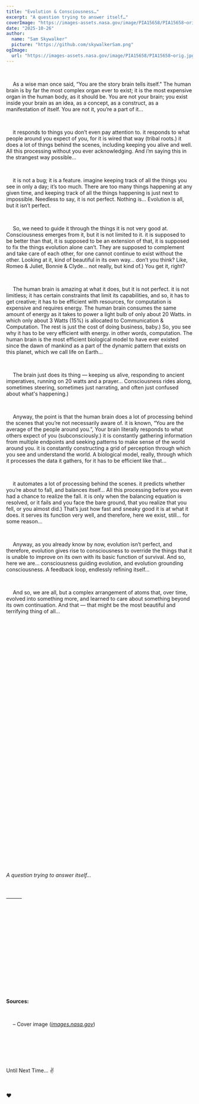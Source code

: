 ```yaml
---
title: "Evolution & Consciousness…"
excerpt: "A question trying to answer itself…"
coverImage: "https://images-assets.nasa.gov/image/PIA15658/PIA15658~orig.jpg"
date: "2025-10-26"
author:
  name: "Sam Skywalker"
  picture: "https://github.com/skywalkerSam.png"
ogImage:
  url: "https://images-assets.nasa.gov/image/PIA15658/PIA15658~orig.jpg"
---
```


&nbsp;

&emsp; As a wise man once said, “You are the story brain tells itself." The human brain is by far the most complex organ ever to exist; it is the most expensive organ in the human body, as it should be. You are not your brain; you exist inside your brain as an idea, as a concept, as a construct, as a manifestation of itself. You are not it, you’re a part of it…

&nbsp;

&emsp; it responds to things you don’t even pay attention to. it responds to what people around you expect of you, for it is wired that way (tribal roots.) it does a lot of things behind the scenes, including keeping you alive and well. All this processing without you ever acknowledging. And i’m saying this in the strangest way possible…

&nbsp;

&emsp; it is not a bug; it is a feature. imagine keeping track of all the things you see in only a day; it’s too much. There are too many things happening at any given time, and keeping track of all the things happening is just next to impossible. Needless to say, it is not perfect. Nothing is… Evolution is all, but it isn’t perfect.

&nbsp;

&emsp; So, we need to guide it through the things it is not very good at. Consciousness emerges from it, but it is not limited to it. it is supposed to be better than that, it is supposed to be an extension of that, it is supposed to fix the things evolution alone can’t. They are supposed to complement and take care of each other, for one cannot continue to exist without the other. Looking at it, kind of beautiful in its own way… don’t you think? Like, Romeo & Juliet, Bonnie & Clyde… not really, but kind of.) You get it, right?

&nbsp;

&emsp; The human brain is amazing at what it does, but it is not perfect. it is not limitless; it has certain constraints that limit its capabilities, and so, it has to get creative; it has to be efficient with resources, for computation is expensive and requires energy. The human brain consumes the same amount of energy as it takes to power a light bulb of only about 20 Watts. in which only about 3 Watts (15%) is allocated to Communication & Computation. The rest is just the cost of doing business, baby.) So, you see why it has to be very efficient with energy. in other words, computation. The human brain is the most efficient biological model to have ever existed since the dawn of mankind as a part of the dynamic pattern that exists on this planet, which we call life on Earth…

&nbsp;

&emsp; The brain just does its thing — keeping us alive, responding to ancient imperatives, running on 20 watts and a prayer... Consciousness rides along, sometimes steering, sometimes just narrating, and often just confused about what's happening.)

&nbsp;

&emsp; Anyway, the point is that the human brain does a lot of processing behind the scenes that you’re not necessarily aware of. it is known, “You are the average of the people around you.”, Your brain literally responds to what others expect of you (subconsciously.) it is constantly gathering information from multiple endpoints and seeking patterns to make sense of the world around you. it is constantly constructing a grid of perception through which you see and understand the world. A biological model, really, through which it processes the data it gathers, for it has to be efficient like that…

&nbsp;

&emsp; it automates a lot of processing behind the scenes. it predicts whether you’re about to fall, and balances itself… All this processing before you even had a chance to realize the fall. it is only when the balancing equation is resolved, or it fails and you face the bare ground, that you realize that you fell, or you almost did.) That’s just how fast and sneaky good it is at what it does. it serves its function very well, and therefore, here we exist, still… for some reason…

&nbsp;

&emsp; Anyway, as you already know by now, evolution isn’t perfect, and therefore, evolution gives rise to consciousness to override the things that it is unable to improve on its own with its basic function of survival. And so, here we are… consciousness guiding evolution, and evolution grounding consciousness. A feedback loop, endlessly refining itself…

&nbsp;

&emsp; And so, we are all, but a complex arrangement of atoms that, over time, evolved into something more, and learned to care about something beyond its own continuation. And that — that might be the most beautiful and terrifying thing of all…

&nbsp;

&nbsp;

&nbsp;

&nbsp;

&nbsp;

&nbsp;

&nbsp;

&nbsp;

&nbsp;

&nbsp;

&nbsp;

&nbsp;

&nbsp;

&nbsp;

&nbsp;

&nbsp;

&nbsp;

&nbsp;

&nbsp;

&nbsp;

&nbsp;

&nbsp;

_A question trying to answer itself…_

&nbsp;

———

&nbsp;

&nbsp;

&nbsp;

&nbsp;

&nbsp;

&nbsp;

&nbsp;

&nbsp;

**Sources:**

&nbsp;

&emsp; – Cover image ([_images.nasa.gov_](https://images.nasa.gov/details/PIA15658))

&nbsp;

&nbsp;

&nbsp;

Until Next Time... ✌️

&nbsp;

❤️

&nbsp;
